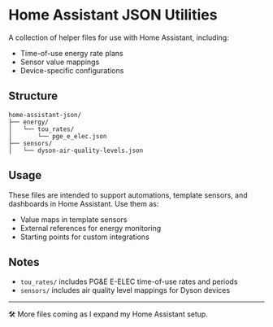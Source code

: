 # Home Assistant JSON Utilities

A collection of helper files for use with Home Assistant, including:

- Time-of-use energy rate plans
- Sensor value mappings
- Device-specific configurations

## Structure

```
home-assistant-json/
├── energy/
│   └── tou_rates/
│       └── pge_e_elec.json
├── sensors/
│   └── dyson-air-quality-levels.json
```

## Usage

These files are intended to support automations, template sensors, and dashboards in Home Assistant. Use them as:

- Value maps in template sensors
- External references for energy monitoring
- Starting points for custom integrations

## Notes

- `tou_rates/` includes PG&E E-ELEC time-of-use rates and periods
- `sensors/` includes air quality level mappings for Dyson devices

---

🛠️ More files coming as I expand my Home Assistant setup.
